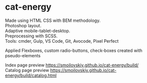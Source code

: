 # cat-energy

Made using HTML CSS with BEM methodology.<br>
Photoshop layout.<br>
Adaptive mobile-tablet-desktop.<br>
Preprocessing with SCSS.<br>
Tools: cmder, Gulp, VS Code, Git, Avocode, Pixel Perfect<br>

Applied Flexboxes, custom radio-buttons, check-boxes created with pseudo-elements<br>

Index page preview https://smoilovskiy.github.io/cat-energy/build/<br>
Catalog page preview https://smoilovskiy.github.io/cat-energy/build/catalog.html
